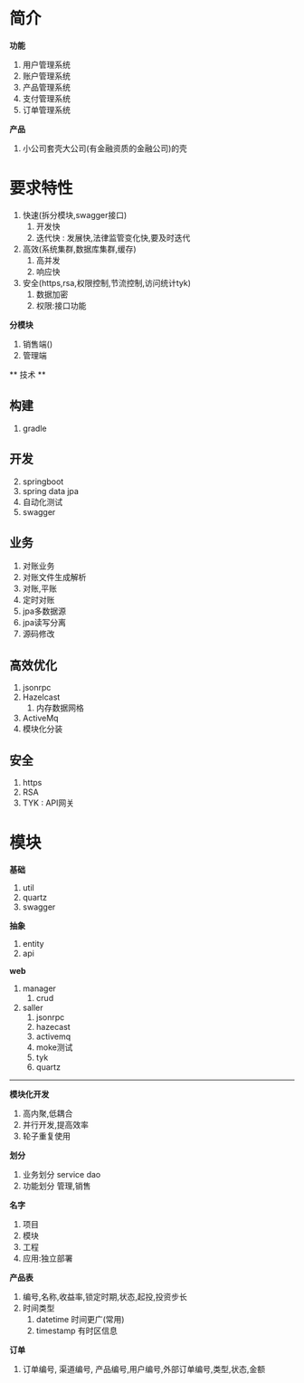 # 简介 #
**功能**
1. 用户管理系统
2. 账户管理系统
3. 产品管理系统 
4. 支付管理系统
5. 订单管理系统

**产品**
1. 小公司套壳大公司(有金融资质的金融公司)的壳

# 要求特性 #
1. 快速(拆分模块,swagger接口)
	1. 开发快
	2. 迭代快 : 发展快,法律监管变化快,要及时迭代
2. 高效(系统集群,数据库集群,缓存)
	1. 高并发
	2. 响应快
3. 安全(https,rsa,权限控制,节流控制,访问统计tyk)
	1. 数据加密
	2. 权限:接口功能

**分模块**
1. 销售端()
2. 管理端

** 技术 **
## 构建 ##
1. gradle

## 开发 ##
2. springboot
3. spring data jpa
4. 自动化测试
5. swagger

## 业务 ##
1. 对账业务
2. 对账文件生成解析
3. 对账,平账
4. 定时对账
5. jpa多数据源
6. jpa读写分离
7. 源码修改

## 高效优化 ##
1. jsonrpc
2. Hazelcast
	1. 内存数据网格
3. ActiveMq
4. 模块化分装

## 安全 ##
1. https
2. RSA
3. TYK : API网关


# 模块 #
**基础**
1. util
2. quartz
3. swagger

**抽象**
1. entity
2. api

**web**
1. manager
	1. crud
2. saller
	1. jsonrpc
	2. hazecast
	3. activemq
	4. moke测试
	5. tyk
	6. quartz
	


----------

**模块化开发**
1. 高内聚,低耦合
2. 并行开发,提高效率
3. 轮子重复使用

**划分**
1. 业务划分 service dao
2. 功能划分 管理,销售

**名字**
1. 项目
2. 模块
3. 工程
4. 应用:独立部署


**产品表**
1. 编号,名称,收益率,锁定时期,状态,起投,投资步长
2. 时间类型  
	1. datetime 时间更广(常用)
	2. timestamp 有时区信息	

**订单**
1. 订单编号, 渠道编号, 产品编号,用户编号,外部订单编号,类型,状态,金额
























